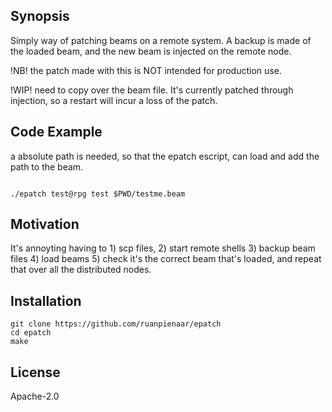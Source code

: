 ## Synopsis

Simply way of patching beams on a remote system.
A backup is made of the loaded beam, and the new beam is injected on the
remote node.

!NB!
the patch made with this is NOT intended for production use.

!WIP!
need to copy over the beam file. It's currently patched through injection, so a restart will incur a loss of the patch.

## Code Example

a absolute path is needed, so that the epatch escript, can load and add the path to the beam.

```

./epatch test@rpg test $PWD/testme.beam
```

## Motivation

It's annoyting having to 1) scp files, 2) start remote shells 3) backup beam files 4) load beams 5) check it's the correct beam that's loaded, and repeat that over all the distributed nodes.

## Installation

```
git clone https://github.com/ruanpienaar/epatch
cd epatch
make
```

## License

Apache-2.0